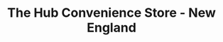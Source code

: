 ---
title: "The Hub Convenience Store - New England"
url: /new-england/the-hub-convenience-store-new-england/
shop: convenience
---